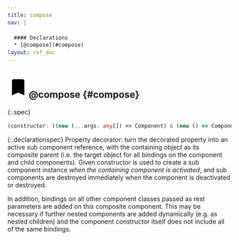```yaml
---
title: compose
nav: |

  #### Declarations
  * [@compose](#compose)
layout: ref_doc
---
```


## ![](/assets/icons/spec-decorator.svg)@compose {#compose}
{:.spec}

```typescript
(constructor: ((new (...args: any[]) => Component) & (new () => Component)) | ((new (a: never, b: never, c: never, d: never, e: never, f: never) => Component) & (new () => Component)), ...include: ComponentConstructor<Component>[]): <T extends ManagedObject>(target: T, propertyKey: any) => void
```
{:.declarationspec}
Property decorator: turn the decorated property into an active sub component reference, with the containing object as its composite parent (i.e. the target object for all bindings on the component and child components). Given constructor is used to create a sub component instance *when the containing component is activated*, and sub components are destroyed immediately when the component is deactivated or destroyed.

In addition, bindings on all other component classes passed as rest parameters are added on this composite component. This may be necessary if further nested components are added dynamically (e.g. as nested children) and the component constructor itself does not include all of the same bindings.

